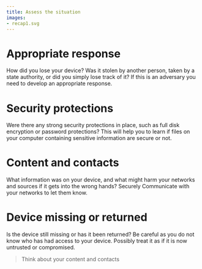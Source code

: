 ```yaml
---
title: Assess the situation
images:
- recap1.svg
---
```


# Appropriate response
How did you lose your device? Was it stolen by another person, taken by a state authority, or did you simply lose track of it? If this is an adversary you need to develop an appropriate response.
<br>
# Security protections
Were there any strong security protections in place, such as full disk encryption or password protections? This will help you to learn if files on your computer containing sensitive information are secure or not.
<br>
# Content and contacts
What information  was on your device, and what might harm your networks and  sources if it gets into the wrong hands? Securely Communicate with your networks to let them know.
<br>
# Device missing or returned
Is the device still missing or has it been returned? Be careful as you do not know who has had access to your device. Possibly treat it as if it is now untrusted or compromised.
<br>
> Think about your content and contacts
